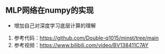 ## MLP网络在numpy的实现
+ 增加自己对深度学习底层计算的理解
1. 参考代码：https://github.com/Double-q1015/minst/tree/main
2. 参考视频：https://www.bilibili.com/video/BV138411C7AY
